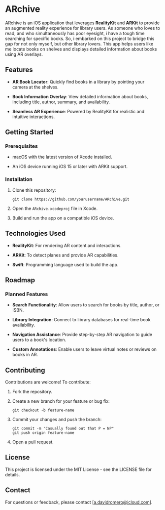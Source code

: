 ARchive
=======
ARchive is an iOS application that leverages **RealityKit** and **ARKit** to provide an augmented reality experience for library users. 
As someone who loves to read, and who simultaneously has poor eyesight, i have a tough time searching for specific books. So, i embarked on this project to bridge this gap for not only myself, but other library lovers. 
This app helps users like me locate books on shelves and displays detailed information about books using AR overlays.

Features
--------

-   **AR Book Locator**: Quickly find books in a library by pointing your camera at the shelves.

-   **Book Information Overlay**: View detailed information about books, including title, author, summary, and availability.

-   **Seamless AR Experience**: Powered by RealityKit for realistic and intuitive interactions.

Getting Started
---------------

### Prerequisites

-   macOS with the latest version of Xcode installed.

-   An iOS device running iOS 15 or later with ARKit support.

### Installation

1.  Clone this repository:

    ```
    git clone https://github.com/yourusername/ARchive.git
    ```

2.  Open the `ARchive.xcodeproj` file in Xcode.

3.  Build and run the app on a compatible iOS device.

Technologies Used
-----------------

-   **RealityKit**: For rendering AR content and interactions.

-   **ARKit**: To detect planes and provide AR capabilities.

-   **Swift**: Programming language used to build the app.

Roadmap
-------

### Planned Features

-   **Search Functionality**: Allow users to search for books by title, author, or ISBN.

-   **Library Integration**: Connect to library databases for real-time book availability.

-   **Navigation Assistance**: Provide step-by-step AR navigation to guide users to a book's location.

-   **Custom Annotations**: Enable users to leave virtual notes or reviews on books in AR.

Contributing
------------

Contributions are welcome! To contribute:

1.  Fork the repository.

2.  Create a new branch for your feature or bug fix:

    ```
    git checkout -b feature-name
    ```

3.  Commit your changes and push the branch:

    ```
    git commit -m "Casually found out that P = NP"
    git push origin feature-name
    ```

4.  Open a pull request.

License
-------

This project is licensed under the MIT License - see the LICENSE file for details.

Contact
-------

For questions or feedback, please contact [a.davidromero@icloud.com].
